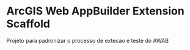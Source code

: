 
# ArcGIS Web AppBuilder Extension Scaffold

Projeto para padronizar o processo de extecao e teste do AWAB
